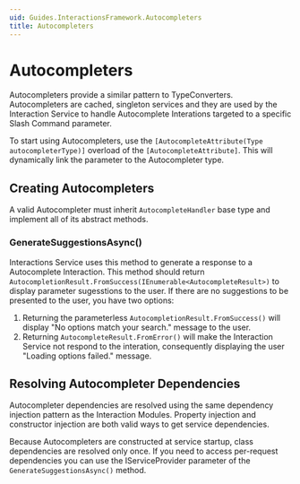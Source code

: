 ```yaml
---
uid: Guides.InteractionsFramework.Autocompleters
title: Autocompleters
---
```


# Autocompleters

Autocompleters provide a similar pattern to TypeConverters. Autocompleters are cached, singleton services and they are used by the Interaction Service to handle Autocomplete Interations targeted to a specific Slash Command parameter.

To start using Autocompleters, use the `[AutocompleteAttribute(Type autocompleterType)]` overload of the `[AutocompleteAttribute]`. This will dynamically link the parameter to the Autocompleter type.

## Creating Autocompleters

A valid Autocompleter must inherit `AutocompleteHandler` base type and implement all of its abstract methods.

### GenerateSuggestionsAsync()

Interactions Service uses this method to generate a response to a Autocomplete Interaction. This method should return `AutocompletionResult.FromSuccess(IEnumerable<AutocompleteResult>)` to display parameter sugesstions to the user. If there are no suggestions to be presented to the user, you have two options:

1. Returning the parameterless `AutocompletionResult.FromSuccess()` will display "No options match your search." message to the user.
2. Returning `AutocompleteResult.FromError()` will make the Interaction Service not respond to the interation, consequently displaying the user "Loading options failed." message.

## Resolving Autocompleter Dependencies

Autocompleter dependencies are resolved using the same dependency injection pattern as the Interaction Modules. Property injection and constructor injection are both valid ways to get service dependencies.

Because Autocompleters are constructed at service startup, class dependencies are resolved only once. If you need to access per-request dependencies you can use the IServiceProvider parameter of the `GenerateSuggestionsAsync()` method.
